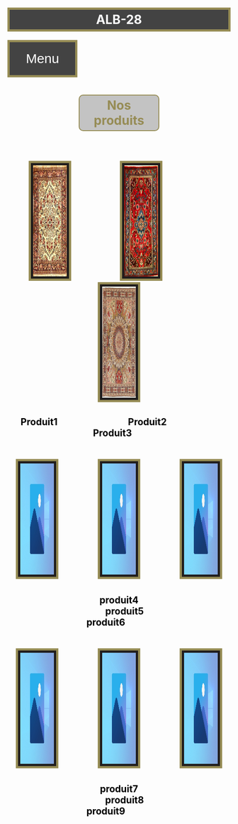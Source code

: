 <!DOCTYPE html>
<html>
        
<head style="color:black">
    <style>
        .boutonmenuprincipal {
        background-color: rgba(24, 24, 24, 0.808);
        color: rgb(255, 255, 255);
        border: solid 5px rgb(150, 140, 85);
        cursor: pointer;
        padding:20px;
        margin-top:0px;
        font-size: 30px;
        }
        .boutonmenuprincipal:hover {
        background-color: rgba(24, 24, 24, 0.808);
        }
        .dropdown {
        position: relative;
        display: inline-block;
        }
        .dropdown-child {
        display: none;
        background-color: rgba(24, 24, 24, 0.808);
        min-width: 50px;
        }
        .dropdown-child a {
        color: white;
        padding: 20px;
        text-decoration: none;
        display: block;
        }
        .dropdown:hover .dropdown-child {
        display: block;
        }
        .bordure2{
        border: solid 5px rgb(150, 140, 85);
        background-color: #201d1d;
        font-size: 40px;
        padding: 5px;
        }
        .nom{ 
        border: solid 5px rgb(150, 140, 85);
        background-color: rgba(24, 24, 24, 0.808);
        padding:5px;
        position:unset;
        }
        .encadrer{
        border: solid 2px rgb(150, 140, 85);
        padding: 5px;
        background-color: rgba(0, 0, 0, 0.233);
        border-radius: 10px;
        margin-left: auto;
        margin-right: auto;
        width: 6em;
        }
    </style>
    <h1 class=nom style="color:rgb(255, 255, 255);"  font-weight=bold  align = "center"> ALB-28  </h1>
    <div class="dropdown">
        <button class="boutonmenuprincipal">&nbsp;&nbsp;Menu&nbsp;&nbsp;</button>
        <div class="dropdown-child">
        <a href="modelesite.html">Nos poduits</a>
        <a href="test2.html">Se connecter</a>
        <a href="test1.html">S'inscrire</a>
        <a href="test1.htmls">Nous contacter</a>
        </div>
    </div>
    <meta charset="utf-8">
</head>
<body background="nd1.jpg">
<h1 class="encadrer" style="color:rgb(150, 140, 85)"  font-weight=bold   align = "center">Nos produits</h1>
<br><br>
<p align=center>
    <img class="bordure2" border="5" src="p1.jfif" id="p1" height=250 width=15%> &nbsp;&nbsp;&nbsp;&nbsp;&nbsp;&nbsp;&nbsp;&nbsp;&nbsp;&nbsp;&nbsp;&nbsp;&nbsp;&nbsp;&nbsp;&nbsp;&nbsp;&nbsp;&nbsp;&nbsp;&nbsp;&nbsp;&nbsp;&nbsp;&nbsp;&nbsp;
    <img class="bordure2" border="5" src="p2.jfif" id="p1" height=250  width=15%> &nbsp;&nbsp;&nbsp;&nbsp;&nbsp;&nbsp;&nbsp;&nbsp;&nbsp;&nbsp;&nbsp;&nbsp;&nbsp;&nbsp;&nbsp;&nbsp;&nbsp;&nbsp;&nbsp;&nbsp;&nbsp;&nbsp;&nbsp;&nbsp;&nbsp;&nbsp;
    <img class="bordure2" border="5" src="p3.jfif" id="p1" height=250 width=15%> 
</p>

<h2 style="color:#000000"  align=center border="1" id="p1" >&nbsp;&nbsp;&nbsp;&nbsp;&nbsp;&nbsp;Produit1&nbsp;&nbsp;&nbsp;&nbsp;&nbsp;&nbsp;&nbsp;&nbsp;&nbsp;&nbsp;&nbsp;&nbsp;&nbsp;&nbsp;&nbsp;&nbsp;&nbsp;&nbsp;&nbsp;&nbsp;&nbsp;&nbsp;&nbsp;&nbsp;&nbsp;&nbsp;&nbsp;&nbsp;&nbsp;&nbsp;&nbsp;&nbsp;Produit2&nbsp;&nbsp;&nbsp;&nbsp;&nbsp;&nbsp;&nbsp;&nbsp;&nbsp;&nbsp;&nbsp;&nbsp;&nbsp;&nbsp;&nbsp;&nbsp;&nbsp;&nbsp;&nbsp;&nbsp;&nbsp;&nbsp;&nbsp;&nbsp;&nbsp;&nbsp;&nbsp;&nbsp;&nbsp;&nbsp;&nbsp;&nbsp;&nbsp;&nbsp;Produit3&nbsp;&nbsp;&nbsp;&nbsp;&nbsp;&nbsp;&nbsp;&nbsp;&nbsp;&nbsp;&nbsp;
<br><br> 
<p align=center>
    <img  class="bordure2" border="5" src=image.jpg id="p1" height=250 width=15%> &nbsp;&nbsp;&nbsp;&nbsp;&nbsp;&nbsp;&nbsp;&nbsp;&nbsp;&nbsp;&nbsp;&nbsp;&nbsp;&nbsp;&nbsp;&nbsp;
    <img  class="bordure2" border="5" src=image.jpg id="p1" height=250  width=15%> &nbsp;&nbsp;&nbsp;&nbsp;&nbsp;&nbsp;&nbsp;&nbsp;&nbsp;&nbsp;&nbsp;&nbsp;&nbsp;&nbsp;&nbsp;&nbsp;
    <img  class="bordure2" border="5" src=image.jpg id="p1" height=250 width=15%> 
</p>

<h2 style="color:#000000"  align=center border="1" id="p1" >produit4 &nbsp;&nbsp;&nbsp;&nbsp;&nbsp;&nbsp;&nbsp;&nbsp;&nbsp;&nbsp;&nbsp;&nbsp;&nbsp;&nbsp;&nbsp;&nbsp;&nbsp;&nbsp;&nbsp;&nbsp;&nbsp;&nbsp;&nbsp;&nbsp;&nbsp;&nbsp;&nbsp;&nbsp;&nbsp;&nbsp;&nbsp;&nbsp;&nbsp;&nbsp;&nbsp;&nbsp;&nbsp;&nbsp;&nbsp;&nbsp;&nbsp;&nbsp;&nbsp;&nbsp;produit5&nbsp;&nbsp;&nbsp;&nbsp;&nbsp;&nbsp;&nbsp;&nbsp;&nbsp;&nbsp;&nbsp;&nbsp;&nbsp;&nbsp;&nbsp;&nbsp;&nbsp;&nbsp;&nbsp;&nbsp;&nbsp;&nbsp;&nbsp;&nbsp;&nbsp;&nbsp;&nbsp;&nbsp;&nbsp;&nbsp;&nbsp;&nbsp;&nbsp;&nbsp;&nbsp;&nbsp;&nbsp;&nbsp;&nbsp;&nbsp;&nbsp;&nbsp;&nbsp;&nbsp;&nbsp;produit6&nbsp;&nbsp;&nbsp;&nbsp;&nbsp;&nbsp;&nbsp;&nbsp;&nbsp;&nbsp;&nbsp;&nbsp;&nbsp;&nbsp;&nbsp;&nbsp;&nbsp;&nbsp;
<br><br> 
<p align=center>
    <img  class="bordure2" border="5" src=image.jpg id="p1" height=250 width=15%> &nbsp;&nbsp;&nbsp;&nbsp;&nbsp;&nbsp;&nbsp;&nbsp;&nbsp;&nbsp;&nbsp;&nbsp;&nbsp;&nbsp;&nbsp;&nbsp;
    <img  class="bordure2" border="5" src=image.jpg id="p1" height=250  width=15%> &nbsp;&nbsp;&nbsp;&nbsp;&nbsp;&nbsp;&nbsp;&nbsp;&nbsp;&nbsp;&nbsp;&nbsp;&nbsp;&nbsp;&nbsp;&nbsp;
    <img  class="bordure2" border="5" src=image.jpg id="p1" height=250 width=15%> 
</p>

<h2 style="color:#000000"  align=center border="1" id="p1" >produit7 &nbsp;&nbsp;&nbsp;&nbsp;&nbsp;&nbsp;&nbsp;&nbsp;&nbsp;&nbsp;&nbsp;&nbsp;&nbsp;&nbsp;&nbsp;&nbsp;&nbsp;&nbsp;&nbsp;&nbsp;&nbsp;&nbsp;&nbsp;&nbsp;&nbsp;&nbsp;&nbsp;&nbsp;&nbsp;&nbsp;&nbsp;&nbsp;&nbsp;&nbsp;&nbsp;&nbsp;&nbsp;&nbsp;&nbsp;&nbsp;&nbsp;&nbsp;&nbsp;&nbsp;produit8&nbsp;&nbsp;&nbsp;&nbsp;&nbsp;&nbsp;&nbsp;&nbsp;&nbsp;&nbsp;&nbsp;&nbsp;&nbsp;&nbsp;&nbsp;&nbsp;&nbsp;&nbsp;&nbsp;&nbsp;&nbsp;&nbsp;&nbsp;&nbsp;&nbsp;&nbsp;&nbsp;&nbsp;&nbsp;&nbsp;&nbsp;&nbsp;&nbsp;&nbsp;&nbsp;&nbsp;&nbsp;&nbsp;&nbsp;&nbsp;&nbsp;&nbsp;&nbsp;&nbsp;&nbsp;produit9&nbsp;&nbsp;&nbsp;&nbsp;&nbsp;&nbsp;&nbsp;&nbsp;&nbsp;&nbsp;&nbsp;&nbsp;&nbsp;&nbsp;&nbsp;&nbsp;&nbsp;&nbsp;
<br><br> 

<br><br><br><br><br><br><br><br><br><br><br><br><br><br>
<br><br><br><br><br><br><br><br><br><br><br><br><br><br>
<br><br><br><br><br><br>

</body>
</html>

